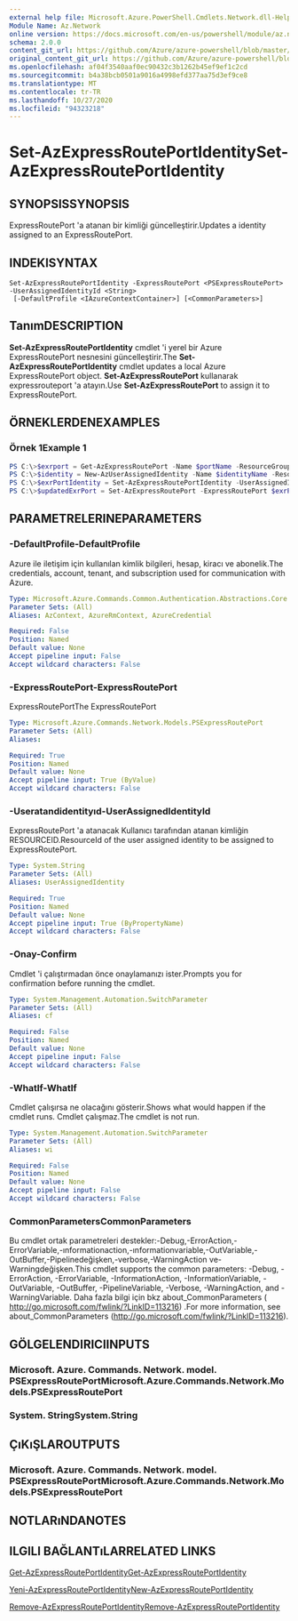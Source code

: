 ```yaml
---
external help file: Microsoft.Azure.PowerShell.Cmdlets.Network.dll-Help.xml
Module Name: Az.Network
online version: https://docs.microsoft.com/en-us/powershell/module/az.network/set-azexpressrouteportidentity
schema: 2.0.0
content_git_url: https://github.com/Azure/azure-powershell/blob/master/src/Network/Network/help/Set-AzExpressRoutePortIdentity.md
original_content_git_url: https://github.com/Azure/azure-powershell/blob/master/src/Network/Network/help/Set-AzExpressRoutePortIdentity.md
ms.openlocfilehash: af04f3540aaf0ec90432c3b1262b45ef9ef1c2cd
ms.sourcegitcommit: b4a38bcb0501a9016a4998efd377aa75d3ef9ce8
ms.translationtype: MT
ms.contentlocale: tr-TR
ms.lasthandoff: 10/27/2020
ms.locfileid: "94323218"
---
```

# <span data-ttu-id="b7a57-101">Set-AzExpressRoutePortIdentity</span><span class="sxs-lookup"><span data-stu-id="b7a57-101">Set-AzExpressRoutePortIdentity</span></span>

## <span data-ttu-id="b7a57-102">SYNOPSIS</span><span class="sxs-lookup"><span data-stu-id="b7a57-102">SYNOPSIS</span></span>
<span data-ttu-id="b7a57-103">ExpressRoutePort 'a atanan bir kimliği güncelleştirir.</span><span class="sxs-lookup"><span data-stu-id="b7a57-103">Updates a identity assigned to an ExpressRoutePort.</span></span>

## <span data-ttu-id="b7a57-104">INDEKI</span><span class="sxs-lookup"><span data-stu-id="b7a57-104">SYNTAX</span></span>

```
Set-AzExpressRoutePortIdentity -ExpressRoutePort <PSExpressRoutePort> -UserAssignedIdentityId <String>
 [-DefaultProfile <IAzureContextContainer>] [<CommonParameters>]
```

## <span data-ttu-id="b7a57-105">Tanım</span><span class="sxs-lookup"><span data-stu-id="b7a57-105">DESCRIPTION</span></span>
<span data-ttu-id="b7a57-106">**Set-AzExpressRoutePortIdentity** cmdlet 'i yerel bir Azure ExpressRoutePort nesnesini güncelleştirir.</span><span class="sxs-lookup"><span data-stu-id="b7a57-106">The **Set-AzExpressRoutePortIdentity** cmdlet updates a local Azure ExpressRoutePort object.</span></span> <span data-ttu-id="b7a57-107">**Set-AzExpressRoutePort** kullanarak expressrouteport 'a atayın.</span><span class="sxs-lookup"><span data-stu-id="b7a57-107">Use **Set-AzExpressRoutePort** to assign it to ExpressRoutePort.</span></span>

## <span data-ttu-id="b7a57-108">ÖRNEKLERDEN</span><span class="sxs-lookup"><span data-stu-id="b7a57-108">EXAMPLES</span></span>

### <span data-ttu-id="b7a57-109">Örnek 1</span><span class="sxs-lookup"><span data-stu-id="b7a57-109">Example 1</span></span>
```powershell
PS C:\>$exrport = Get-AzExpressRoutePort -Name $portName -ResourceGroupName $rgName
PS C:\>$identity = New-AzUserAssignedIdentity -Name $identityName -ResourceGroupName $rgName -Location $location
PS C:\>$exrPortIdentity = Set-AzExpressRoutePortIdentity -UserAssignedIdentity $identity.Id -ExpressRoutePort $exrPort
PS C:\>$updatedExrPort = Set-AzExpressRoutePort -ExpressRoutePort $exrPort
```

## <span data-ttu-id="b7a57-110">PARAMETRELERINE</span><span class="sxs-lookup"><span data-stu-id="b7a57-110">PARAMETERS</span></span>

### <span data-ttu-id="b7a57-111">-DefaultProfile</span><span class="sxs-lookup"><span data-stu-id="b7a57-111">-DefaultProfile</span></span>
<span data-ttu-id="b7a57-112">Azure ile iletişim için kullanılan kimlik bilgileri, hesap, kiracı ve abonelik.</span><span class="sxs-lookup"><span data-stu-id="b7a57-112">The credentials, account, tenant, and subscription used for communication with Azure.</span></span>

```yaml
Type: Microsoft.Azure.Commands.Common.Authentication.Abstractions.Core.IAzureContextContainer
Parameter Sets: (All)
Aliases: AzContext, AzureRmContext, AzureCredential

Required: False
Position: Named
Default value: None
Accept pipeline input: False
Accept wildcard characters: False
```

### <span data-ttu-id="b7a57-113">-ExpressRoutePort</span><span class="sxs-lookup"><span data-stu-id="b7a57-113">-ExpressRoutePort</span></span>
<span data-ttu-id="b7a57-114">ExpressRoutePort</span><span class="sxs-lookup"><span data-stu-id="b7a57-114">The ExpressRoutePort</span></span>

```yaml
Type: Microsoft.Azure.Commands.Network.Models.PSExpressRoutePort
Parameter Sets: (All)
Aliases:

Required: True
Position: Named
Default value: None
Accept pipeline input: True (ByValue)
Accept wildcard characters: False
```

### <span data-ttu-id="b7a57-115">-Useratandidentityıd</span><span class="sxs-lookup"><span data-stu-id="b7a57-115">-UserAssignedIdentityId</span></span>
<span data-ttu-id="b7a57-116">ExpressRoutePort 'a atanacak Kullanıcı tarafından atanan kimliğin RESOURCEID.</span><span class="sxs-lookup"><span data-stu-id="b7a57-116">ResourceId of the user assigned identity to be assigned to ExpressRoutePort.</span></span>

```yaml
Type: System.String
Parameter Sets: (All)
Aliases: UserAssignedIdentity

Required: True
Position: Named
Default value: None
Accept pipeline input: True (ByPropertyName)
Accept wildcard characters: False
```

### <span data-ttu-id="b7a57-117">-Onay</span><span class="sxs-lookup"><span data-stu-id="b7a57-117">-Confirm</span></span>
<span data-ttu-id="b7a57-118">Cmdlet 'i çalıştırmadan önce onaylamanızı ister.</span><span class="sxs-lookup"><span data-stu-id="b7a57-118">Prompts you for confirmation before running the cmdlet.</span></span>

```yaml
Type: System.Management.Automation.SwitchParameter
Parameter Sets: (All)
Aliases: cf

Required: False
Position: Named
Default value: None
Accept pipeline input: False
Accept wildcard characters: False
```

### <span data-ttu-id="b7a57-119">-WhatIf</span><span class="sxs-lookup"><span data-stu-id="b7a57-119">-WhatIf</span></span>
<span data-ttu-id="b7a57-120">Cmdlet çalışırsa ne olacağını gösterir.</span><span class="sxs-lookup"><span data-stu-id="b7a57-120">Shows what would happen if the cmdlet runs.</span></span>
<span data-ttu-id="b7a57-121">Cmdlet çalışmaz.</span><span class="sxs-lookup"><span data-stu-id="b7a57-121">The cmdlet is not run.</span></span>

```yaml
Type: System.Management.Automation.SwitchParameter
Parameter Sets: (All)
Aliases: wi

Required: False
Position: Named
Default value: None
Accept pipeline input: False
Accept wildcard characters: False
```

### <span data-ttu-id="b7a57-122">CommonParameters</span><span class="sxs-lookup"><span data-stu-id="b7a57-122">CommonParameters</span></span>
<span data-ttu-id="b7a57-123">Bu cmdlet ortak parametreleri destekler:-Debug,-ErrorAction,-ErrorVariable,-ınformationaction,-ınformationvariable,-OutVariable,-OutBuffer,-Pipelinedeğişken,-verbose,-WarningAction ve-Warningdeğişken.</span><span class="sxs-lookup"><span data-stu-id="b7a57-123">This cmdlet supports the common parameters: -Debug, -ErrorAction, -ErrorVariable, -InformationAction, -InformationVariable, -OutVariable, -OutBuffer, -PipelineVariable, -Verbose, -WarningAction, and -WarningVariable.</span></span> <span data-ttu-id="b7a57-124">Daha fazla bilgi için bkz about_CommonParameters ( http://go.microsoft.com/fwlink/?LinkID=113216) .</span><span class="sxs-lookup"><span data-stu-id="b7a57-124">For more information, see about_CommonParameters (http://go.microsoft.com/fwlink/?LinkID=113216).</span></span>

## <span data-ttu-id="b7a57-125">GÖLGELENDIRICI</span><span class="sxs-lookup"><span data-stu-id="b7a57-125">INPUTS</span></span>

### <span data-ttu-id="b7a57-126">Microsoft. Azure. Commands. Network. model. PSExpressRoutePort</span><span class="sxs-lookup"><span data-stu-id="b7a57-126">Microsoft.Azure.Commands.Network.Models.PSExpressRoutePort</span></span>

### <span data-ttu-id="b7a57-127">System. String</span><span class="sxs-lookup"><span data-stu-id="b7a57-127">System.String</span></span>

## <span data-ttu-id="b7a57-128">ÇıKıŞLAR</span><span class="sxs-lookup"><span data-stu-id="b7a57-128">OUTPUTS</span></span>

### <span data-ttu-id="b7a57-129">Microsoft. Azure. Commands. Network. model. PSExpressRoutePort</span><span class="sxs-lookup"><span data-stu-id="b7a57-129">Microsoft.Azure.Commands.Network.Models.PSExpressRoutePort</span></span>

## <span data-ttu-id="b7a57-130">NOTLARıNDA</span><span class="sxs-lookup"><span data-stu-id="b7a57-130">NOTES</span></span>

## <span data-ttu-id="b7a57-131">ILGILI BAĞLANTıLAR</span><span class="sxs-lookup"><span data-stu-id="b7a57-131">RELATED LINKS</span></span>
[<span data-ttu-id="b7a57-132">Get-AzExpressRoutePortIdentity</span><span class="sxs-lookup"><span data-stu-id="b7a57-132">Get-AzExpressRoutePortIdentity</span></span>](./Get-AzExpressRoutePortIdentity.md)

[<span data-ttu-id="b7a57-133">Yeni-AzExpressRoutePortIdentity</span><span class="sxs-lookup"><span data-stu-id="b7a57-133">New-AzExpressRoutePortIdentity</span></span>](./New-AzExpressRoutePortIdentity.md)

[<span data-ttu-id="b7a57-134">Remove-AzExpressRoutePortIdentity</span><span class="sxs-lookup"><span data-stu-id="b7a57-134">Remove-AzExpressRoutePortIdentity</span></span>](./Remove-AzExpressRoutePortIdentity.md)

